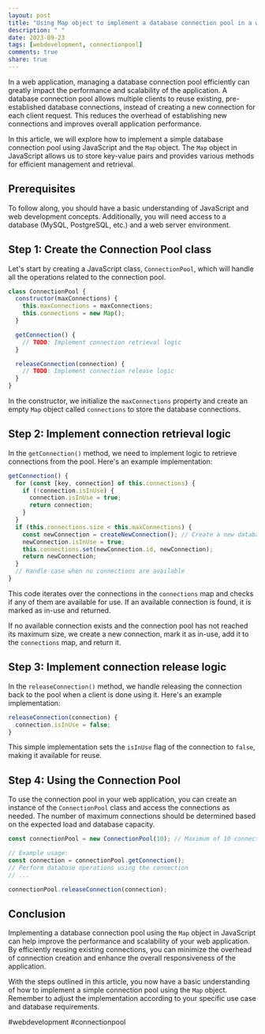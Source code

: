 ```yaml
---
layout: post
title: "Using Map object to implement a database connection pool in a web application"
description: " "
date: 2023-09-23
tags: [webdevelopment, connectionpool]
comments: true
share: true
---
```


In a web application, managing a database connection pool efficiently can greatly impact the performance and scalability of the application. A database connection pool allows multiple clients to reuse existing, pre-established database connections, instead of creating a new connection for each client request. This reduces the overhead of establishing new connections and improves overall application performance.

In this article, we will explore how to implement a simple database connection pool using JavaScript and the `Map` object. The `Map` object in JavaScript allows us to store key-value pairs and provides various methods for efficient management and retrieval.

## Prerequisites

To follow along, you should have a basic understanding of JavaScript and web development concepts. Additionally, you will need access to a database (MySQL, PostgreSQL, etc.) and a web server environment.

## Step 1: Create the Connection Pool class

Let's start by creating a JavaScript class, `ConnectionPool`, which will handle all the operations related to the connection pool.

```javascript
class ConnectionPool {
  constructor(maxConnections) {
    this.maxConnections = maxConnections;
    this.connections = new Map();
  }

  getConnection() {
    // TODO: Implement connection retrieval logic
  }

  releaseConnection(connection) {
    // TODO: Implement connection release logic
  }
}
```

In the constructor, we initialize the `maxConnections` property and create an empty `Map` object called `connections` to store the database connections.

## Step 2: Implement connection retrieval logic

In the `getConnection()` method, we need to implement logic to retrieve connections from the pool. Here's an example implementation:

```javascript
getConnection() {
  for (const [key, connection] of this.connections) {
    if (!connection.isInUse) {
      connection.isInUse = true;
      return connection;
    }
  }
  if (this.connections.size < this.maxConnections) {
    const newConnection = createNewConnection(); // Create a new database connection
    newConnection.isInUse = true;
    this.connections.set(newConnection.id, newConnection);
    return newConnection;
  }
  // Handle case when no connections are available
}
```

This code iterates over the connections in the `connections` map and checks if any of them are available for use. If an available connection is found, it is marked as in-use and returned.

If no available connection exists and the connection pool has not reached its maximum size, we create a new connection, mark it as in-use, add it to the `connections` map, and return it.

## Step 3: Implement connection release logic

In the `releaseConnection()` method, we handle releasing the connection back to the pool when a client is done using it. Here's an example implementation:

```javascript
releaseConnection(connection) {
  connection.isInUse = false;
}
```

This simple implementation sets the `isInUse` flag of the connection to `false`, making it available for reuse.

## Step 4: Using the Connection Pool

To use the connection pool in your web application, you can create an instance of the `ConnectionPool` class and access the connections as needed. The number of maximum connections should be determined based on the expected load and database capacity.

```javascript
const connectionPool = new ConnectionPool(10); // Maximum of 10 connections

// Example usage:
const connection = connectionPool.getConnection();
// Perform database operations using the connection
// ...

connectionPool.releaseConnection(connection);
```

## Conclusion

Implementing a database connection pool using the `Map` object in JavaScript can help improve the performance and scalability of your web application. By efficiently reusing existing connections, you can minimize the overhead of connection creation and enhance the overall responsiveness of the application.

With the steps outlined in this article, you now have a basic understanding of how to implement a simple connection pool using the `Map` object. Remember to adjust the implementation according to your specific use case and database requirements.

#webdevelopment #connectionpool